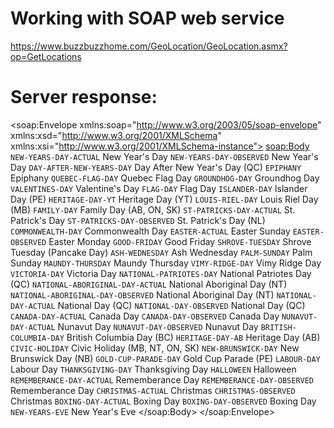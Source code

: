 # Working with SOAP web service 

https://www.buzzbuzzhome.com/GeoLocation/GeoLocation.asmx?op=GetLocations

# Server response:


<?xml version="1.0" encoding="UTF-8"?>
<soap:Envelope xmlns:soap="http://www.w3.org/2003/05/soap-envelope" xmlns:xsd="http://www.w3.org/2001/XMLSchema" xmlns:xsi="http://www.w3.org/2001/XMLSchema-instance">
   <soap:Body>
      <GetHolidaysAvailableResponse xmlns="http://www.holidaywebservice.com/HolidayService_v2/">
         <GetHolidaysAvailableResult>
            <HolidayCode>
               <Code>NEW-YEARS-DAY-ACTUAL</Code>
               <Description>New Year's Day</Description>
            </HolidayCode>
            <HolidayCode>
               <Code>NEW-YEARS-DAY-OBSERVED</Code>
               <Description>New Year's Day</Description>
            </HolidayCode>
            <HolidayCode>
               <Code>DAY-AFTER-NEW-YEARS-DAY</Code>
               <Description>Day After New Year's Day (QC)</Description>
            </HolidayCode>
            <HolidayCode>
               <Code>EPIPHANY</Code>
               <Description>Epiphany</Description>
            </HolidayCode>
            <HolidayCode>
               <Code>QUEBEC-FLAG-DAY</Code>
               <Description>Quebec Flag Day</Description>
            </HolidayCode>
            <HolidayCode>
               <Code>GROUNDHOG-DAY</Code>
               <Description>Groundhog Day</Description>
            </HolidayCode>
            <HolidayCode>
               <Code>VALENTINES-DAY</Code>
               <Description>Valentine's Day</Description>
            </HolidayCode>
            <HolidayCode>
               <Code>FLAG-DAY</Code>
               <Description>Flag Day</Description>
            </HolidayCode>
            <HolidayCode>
               <Code>ISLANDER-DAY</Code>
               <Description>Islander Day (PE)</Description>
            </HolidayCode>
            <HolidayCode>
               <Code>HERITAGE-DAY-YT</Code>
               <Description>Heritage Day (YT)</Description>
            </HolidayCode>
            <HolidayCode>
               <Code>LOUIS-RIEL-DAY</Code>
               <Description>Louis Riel Day (MB)</Description>
            </HolidayCode>
            <HolidayCode>
               <Code>FAMILY-DAY</Code>
               <Description>Family Day (AB, ON, SK)</Description>
            </HolidayCode>
            <HolidayCode>
               <Code>ST-PATRICKS-DAY-ACTUAL</Code>
               <Description>St. Patrick's Day</Description>
            </HolidayCode>
            <HolidayCode>
               <Code>ST-PATRICKS-DAY-OBSERVED</Code>
               <Description>St. Patrick's Day (NL)</Description>
            </HolidayCode>
            <HolidayCode>
               <Code>COMMONWEALTH-DAY</Code>
               <Description>Commonwealth Day</Description>
            </HolidayCode>
            <HolidayCode>
               <Code>EASTER-ACTUAL</Code>
               <Description>Easter Sunday</Description>
            </HolidayCode>
            <HolidayCode>
               <Code>EASTER-OBSERVED</Code>
               <Description>Easter Monday</Description>
            </HolidayCode>
            <HolidayCode>
               <Code>GOOD-FRIDAY</Code>
               <Description>Good Friday</Description>
            </HolidayCode>
            <HolidayCode>
               <Code>SHROVE-TUESDAY</Code>
               <Description>Shrove Tuesday (Pancake Day)</Description>
            </HolidayCode>
            <HolidayCode>
               <Code>ASH-WEDNESDAY</Code>
               <Description>Ash Wednesday</Description>
            </HolidayCode>
            <HolidayCode>
               <Code>PALM-SUNDAY</Code>
               <Description>Palm Sunday</Description>
            </HolidayCode>
            <HolidayCode>
               <Code>MAUNDY-THURSDAY</Code>
               <Description>Maundy Thursday</Description>
            </HolidayCode>
            <HolidayCode>
               <Code>VIMY-RIDGE-DAY</Code>
               <Description>Vimy Ridge Day</Description>
            </HolidayCode>
            <HolidayCode>
               <Code>VICTORIA-DAY</Code>
               <Description>Victoria Day</Description>
            </HolidayCode>
            <HolidayCode>
               <Code>NATIONAL-PATRIOTES-DAY</Code>
               <Description>National Patriotes Day (QC)</Description>
            </HolidayCode>
            <HolidayCode>
               <Code>NATIONAL-ABORIGINAL-DAY-ACTUAL</Code>
               <Description>National Aboriginal Day (NT)</Description>
            </HolidayCode>
            <HolidayCode>
               <Code>NATIONAL-ABORIGINAL-DAY-OBSERVED</Code>
               <Description>National Aboriginal Day (NT)</Description>
            </HolidayCode>
            <HolidayCode>
               <Code>NATIONAL-DAY-ACTUAL</Code>
               <Description>National Day (QC)</Description>
            </HolidayCode>
            <HolidayCode>
               <Code>NATIONAL-DAY-OBSERVED</Code>
               <Description>National Day (QC)</Description>
            </HolidayCode>
            <HolidayCode>
               <Code>CANADA-DAY-ACTUAL</Code>
               <Description>Canada Day</Description>
            </HolidayCode>
            <HolidayCode>
               <Code>CANADA-DAY-OBSERVED</Code>
               <Description>Canada Day</Description>
            </HolidayCode>
            <HolidayCode>
               <Code>NUNAVUT-DAY-ACTUAL</Code>
               <Description>Nunavut Day</Description>
            </HolidayCode>
            <HolidayCode>
               <Code>NUNAVUT-DAY-OBSERVED</Code>
               <Description>Nunavut Day</Description>
            </HolidayCode>
            <HolidayCode>
               <Code>BRITISH-COLUMBIA-DAY</Code>
               <Description>British Columbia Day (BC)</Description>
            </HolidayCode>
            <HolidayCode>
               <Code>HERITAGE-DAY-AB</Code>
               <Description>Heritage Day (AB)</Description>
            </HolidayCode>
            <HolidayCode>
               <Code>CIVIC-HOLIDAY</Code>
               <Description>Civic Holiday (MB, NT, ON, SK)</Description>
            </HolidayCode>
            <HolidayCode>
               <Code>NEW-BRUNSWICK-DAY</Code>
               <Description>New Brunswick Day (NB)</Description>
            </HolidayCode>
            <HolidayCode>
               <Code>GOLD-CUP-PARADE-DAY</Code>
               <Description>Gold Cup Parade (PE)</Description>
            </HolidayCode>
            <HolidayCode>
               <Code>LABOUR-DAY</Code>
               <Description>Labour Day</Description>
            </HolidayCode>
            <HolidayCode>
               <Code>THANKSGIVING-DAY</Code>
               <Description>Thanksgiving Day</Description>
            </HolidayCode>
            <HolidayCode>
               <Code>HALLOWEEN</Code>
               <Description>Halloween</Description>
            </HolidayCode>
            <HolidayCode>
               <Code>REMEMBERANCE-DAY-ACTUAL</Code>
               <Description>Rememberance Day</Description>
            </HolidayCode>
            <HolidayCode>
               <Code>REMEMBERANCE-DAY-OBSERVED</Code>
               <Description>Rememberance Day</Description>
            </HolidayCode>
            <HolidayCode>
               <Code>CHRISTMAS-ACTUAL</Code>
               <Description>Christmas</Description>
            </HolidayCode>
            <HolidayCode>
               <Code>CHRISTMAS-OBSERVED</Code>
               <Description>Christmas</Description>
            </HolidayCode>
            <HolidayCode>
               <Code>BOXING-DAY-ACTUAL</Code>
               <Description>Boxing Day</Description>
            </HolidayCode>
            <HolidayCode>
               <Code>BOXING-DAY-OBSERVED</Code>
               <Description>Boxing Day</Description>
            </HolidayCode>
            <HolidayCode>
               <Code>NEW-YEARS-EVE</Code>
               <Description>New Year's Eve</Description>
            </HolidayCode>
         </GetHolidaysAvailableResult>
      </GetHolidaysAvailableResponse>
   </soap:Body>
</soap:Envelope>

